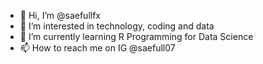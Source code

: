 - 👋 Hi, I’m @saefullfx
- 👀 I’m interested in technology, coding and data
- 🌱 I’m currently learning R Programming for Data Science
- 📫 How to reach me on IG @saefull07

<!---
saefullfx/saefullfx is a ✨ special ✨ repository because its `README.md` (this file) appears on your GitHub profile.
You can click the Preview link to take a look at your changes.
--->
